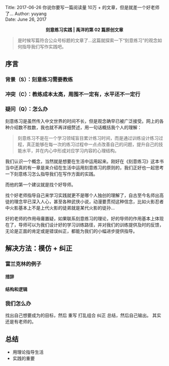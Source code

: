 Title:  2017-06-26  你说你要写一篇阅读量 10万 + 的文章，但是就差一个好老师了...
Author: yuyang  
Date:   June 26, 2017  

<p align="center"><strong> 刻意练习实践 | 禹洋的第 02 篇原创文章</strong></p>

> 是时候写篇符合公众号标题的文章了...这篇就探索一下“刻意练习”的观念如何指导我们写作实践吧。


## 序言
### 背景（S）：刻意练习需要教练
### 冲突（C）：教练成本太高，周围不一定有，水平还不一定行
### 疑问（Q）：怎么办
刻意练习是虽然传入中文世界的时间不长，但是观念确早已被广泛接受。网上的各种介绍数不胜数，我也就不再详细赘述，用一句话概括我个人的理解：
> 刻意练习不是在一个学习领域盲目累计练习时间，而是通过训练设计练习过程，真正能够在每一次的练习过程中一点点改善自己的问题，提升自己的技能水平，并在内心中形成对应学习内容的心理结构。

我们认识一个概念，当然就是想要在生活中运用起来。刚好在《刻意练习》这本书当中还真的有一章是来介绍在生活中运用刻意练习的原则的，我们正好也一起思考一下刻意练习怎么指导我们在写作方面的实践。

而他的第一个建议就是找个好导师。

找个好老师指导自己来学习实践就更不是哪个人独创的理解了，自古至今名师出高徒的理念早已深入人心，甚至各种武侠小说，动漫要贯彻这种信念，比如火影忍者中火影基本上不是上代火影的徒弟就是某代火影的徒孙...

好的老师的作用毋庸置疑，如果联系刻意练习的理论，好的导师的作用基本上体现在了，导师可以为我们设计好的学习训练路径，并对我们的训练提供及时的反馈，无论是正面的肯定或是错误纠正，都能为我们的小幅进步提供指导。

## 解决方法：模仿 + 纠正
### 富兰克林的例子
#### 措辞
#### 结构和逻辑
### 我们怎么办
找出自己想要成为的目标，然后 重写  打乱组合 纠正 总结，然后自己输出。
其实还是有老师的。
## 总结
* 用理论指导生活
* 实践的重要
